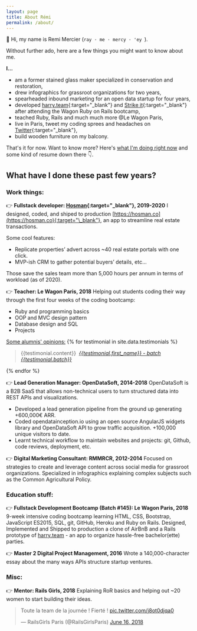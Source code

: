 ```yaml
---
layout: page
title: About Rémi
permalink: /about/
---
```


👋 Hi, my name is Remi Mercier (`ray · me · mercy · 'ey `).

Without further ado, here are a few things you might want to know about me.

**I...**

- am a former stained glass maker specialized in conservation and restoration,
- drew infographics for grassroot organizations for two years,
- spearheaded inbound marketing for an open data startup for four years,
- developed [harry.team](http://harry.team){:target="\_blank"} and [Strike it](https://strike-it.herokuapp.com/){:target="\_blank"} after attending the Wagon Ruby on Rails bootcamp,
- teached Ruby, Rails and much much more @Le Wagon Paris,
- live in Paris, tweet my coding sprees and headaches on [Twitter](https://twitter.com/mercier_remi){:target="\_blank"},
- build wooden furniture on my balcony.

That's it for now. Want to know more? Here's [what I'm doing right now]({{site.baseurl}}/now) and some kind of resume down there 👇.

## What have I done these past few years?

### Work things:

👉 **Fullstack developer: [Hosman](https://hosman.co){:target="\_blank"}, 2019-2020**
I designed, coded, and shiped to production [https://hosman.co](https://hosman.co){:target="\_blank"}, an app to streamline real estate transactions.

Some cool features:
  - Replicate properties’ advert across ~40 real estate portals with one click.
  - MVP-ish CRM to gather potential buyers’ details, etc...

Those save the sales team more than 5,000 hours per annum in terms of workload (as of 2020).

👉 **Teacher: Le Wagon Paris, 2018**
Helping out students coding their way through the first four weeks of the coding bootcamp:

- Ruby and programming basics
- OOP and MVC design pattern
- Database design and SQL
- Projects

<section>
 <u>Some alumnis' opinions:</u>
  {% for testimonial in site.data.testimonials %}
    <blockquote>
      {{testimonial.content}}
      <cite>
        <img src="{{testimonial.profile_pic}}" alt="">
        <a href="https://github.com/{{testimonial.github}}/">{{testimonial.first_name}} - batch {{testimonial.batch}}</a>
      </cite>
    </blockquote>

  {% endfor %}
</section>

👉 **Lead Generation Manager: OpenDataSoft, 2014-2018**
OpenDataSoft is a B2B SaaS that allows non-technical users to turn structured data into REST APIs and visualizations.

- Developed a lead generation pipeline from the ground up generating +600,000€ ARR.
- Coded opendatainception.io using an open source AngularJS widgets library and OpenDataSoft API to grow traffic acquisition. +100,000 unique visitors to date.
- Learnt technical workflow to maintain websites and projects: git, Github, code reviews, deployment, etc.

👉 **Digital Marketing Consultant: RMMRCR, 2012-2014**
Focused on strategies to create and leverage content across social media for grassroot organizations. Specialized in infographics explaining complex subjects such as the Common Agricultural Policy.

### Education stuff:

👉 **Fullstack Development Bootcamp (Batch #145): Le Wagon Paris, 2018**
9-week intensive coding bootcamp learning HTML, CSS, Bootstrap, JavaScript ES2015, SQL, git, GitHub, Heroku and Ruby on Rails. Designed, Implemented and Shipped to production a clone of AirBnB and a Rails prototype of [harry.team](http://harry.team) - an app to organize hassle-free bachelor(ette) parties.

👉 **Master 2 Digital Project Management, 2016**
Wrote a 140,000-character essay about the many ways APIs structure startup ventures.

### Misc:

👉 **Mentor: Rails Girls, 2018**
Explaining RoR basics and helping out ~20 women to start building their ideas.

<blockquote class="twitter-tweet" data-lang="en"><p lang="fr" dir="ltr">Toute la team de la journée ! Fierté ! <a href="https://t.co/j8ot0djqa0">pic.twitter.com/j8ot0djqa0</a></p>&mdash; RailsGirls Paris (@RailsGirlsParis) <a href="https://twitter.com/RailsGirlsParis/status/1007980578279477249?ref_src=twsrc%5Etfw">June 16, 2018</a></blockquote>
<script async src="https://platform.twitter.com/widgets.js" charset="utf-8"></script>
